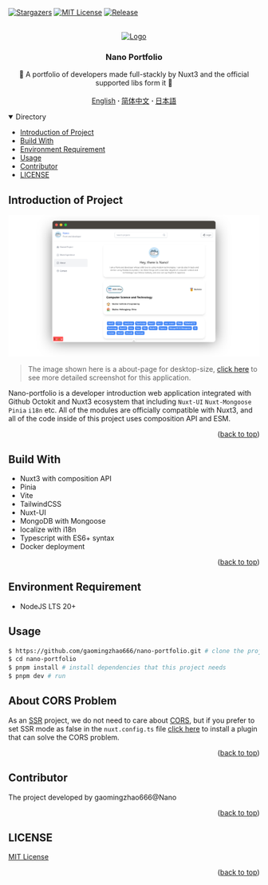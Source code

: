 <a name="readme-top"></a>

[![Stargazers][stars-shield]][stars-url]
[![MIT License][license-shield]][license-url]
[![Release][release-shield]][release-url]

<!-- PROJECT LOGO -->
<br />
<div align="center">
  <a href="https://github.com/gaomingzhao666/nano-portfolio">
    <img src="/public/favicon.ico" alt="Logo" width="100" height="100">
  </a>

  <h3 align="center">Nano Portfolio</h3>

  <p align="center">
    💖 A portfolio of developers made full-stackly by Nuxt3 and the official supported libs form it 💖
    <br />
    <br />
    <a href="https://github.com/CreamR/nano-portfolio/blob/master/README.md">English</a>
      <strong> · </strong>
    <a href="https://github.com/CreamR/nano-portfolio/blob/master/README-CN.md">简体中文</a>
      <strong> · </strong>
    <a href="https://github.com/CreamR/nano-portfolio/blob/master/README-JP.md">日本語</a>
  </p>
</div>

<!-- TABLE OF CONTENTS -->
<details open>
  <summary>Directory</summary>
  <ul>
    <li><a href="#introduction-of-project">Introduction of Project</a> </li>
    <li><a href="#build-with">Build With</a></li>
    <li><a href="#environment-requirement">Environment Requirement</a></li>
    <li><a href="#usage">Usage</a></li>
    <li><a href="#contributor">Contributor</a></li>
    <li><a href="#license">LICENSE</a></li>
  </ul>
</details>

<!-- ABOUT THE PROJECT -->

## Introduction of Project

<!-- IMAGE OF PROJECT -->

<p align="center">
    <img src="/screenshot/desktop/about.png">
</p>

> The image shown here is a about-page for desktop-size, [click here](https://github.com/gaomingzhao666/nano-portfolio/tree/main/SCREENSHOT) to see more detailed screenshot for this application.

Nano-portfolio is a developer introduction web application integrated with Github Octokit and Nuxt3 ecosystem that including `Nuxt-UI` `Nuxt-Mongoose` `Pinia` `i18n` etc. All of the modules are officially compatible with Nuxt3, and all of the code inside of this project uses composition API and ESM.

<p align="right">(<a href="#readme-top">back to top</a>)</p>

## Build With

- Nuxt3 with composition API
- Pinia
- Vite
- TailwindCSS
- Nuxt-UI
- MongoDB with Mongoose
- localize with i18n
- Typescript with ES6+ syntax
- Docker deployment

<p align="right">(<a href="#readme-top">back to top</a>)</p>

<!-- GETTING STARTED -->

## Environment Requirement

- NodeJS LTS 20+
<!-- - Chrome67+ / Edge79+ / Safari12+ -->

## Usage

```sh
$ https://github.com/gaomingzhao666/nano-portfolio.git # clone the project
$ cd nano-portfolio
$ pnpm install # install dependencies that this project needs
$ pnpm dev # run
```

## About CORS Problem

As an [SSR](https://vuejs.org/guide/scaling-up/ssr.html) project, we do not need to care about [CORS](https://developer.mozilla.org/en-US/docs/Web/HTTP/CORS), but if you prefer to set SSR mode as false in the `nuxt.config.ts` file [click here](https://chromewebstore.google.com/detail/allow-cors-access-control/lhobafahddgcelffkeicbaginigeejlf) to install a plugin that can solve the CORS problem.

<p align="right">(<a href="#readme-top">back to top</a>)</p>

## Contributor

The project developed by gaomingzhao666@Nano

<p align="right">(<a href="#readme-top">back to top</a>)</p>

<!-- LICENSE -->

## LICENSE

[MIT License](https://github.com/gaomingzhao666/nano-portfolio/blob/main/LICENSE)

<p align="right">(<a href="#readme-top">back to top</a>)</p>

[stars-shield]: https://img.shields.io/github/stars/gaomingzhao666/nano-portfolio?style=for-the-badge
[stars-url]: https://github.com/gaomingzhao666/nano-portfolio/stargazers
[license-shield]: https://img.shields.io/badge/license-MIT-green?style=for-the-badge
[license-url]: https://github.com/gaomingzhao666/nano-portfolio/blob/main/LICENSE
[release-shield]: https://img.shields.io/github/v/release/gaomingzhao666/nano-portfolio?style=for-the-badge
[release-url]: https://github.com/gaomingzhao666/nano-portfolio/releases/tag
